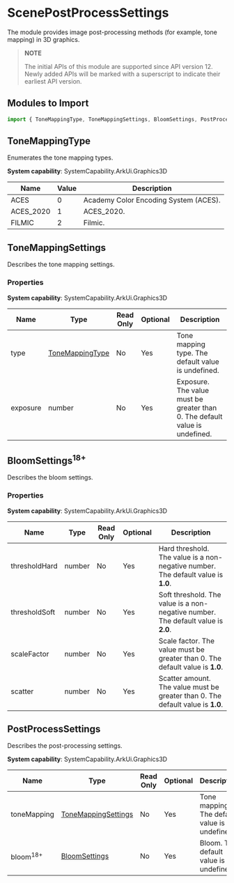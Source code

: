 # ScenePostProcessSettings
<!--Kit: ArkGraphics 3D-->
<!--Subsystem: Graphics-->
<!--Owner: @zzhao0-->
<!--SE: @zdustc-->
<!--TSE: @zhangyue283-->

The module provides image post-processing methods (for example, tone mapping) in 3D graphics.

> **NOTE**
>
> The initial APIs of this module are supported since API version 12. Newly added APIs will be marked with a superscript to indicate their earliest API version.

## Modules to Import
```ts
import { ToneMappingType, ToneMappingSettings, BloomSettings, PostProcessSettings } from '@kit.ArkGraphics3D';
```

## ToneMappingType
Enumerates the tone mapping types.

**System capability**: SystemCapability.ArkUi.Graphics3D

| Name| Value| Description|
| ---- | ---- | ---- |
| ACES | 0 | Academy Color Encoding System (ACES).|
| ACES_2020 | 1 | ACES_2020.|
| FILMIC | 2 | Filmic.|

## ToneMappingSettings
Describes the tone mapping settings.
### Properties

**System capability**: SystemCapability.ArkUi.Graphics3D

| Name| Type| Read Only| Optional| Description|
| ---- | ---- | ---- | ---- | ---- |
| type | [ToneMappingType](#tonemappingtype) | No| Yes| Tone mapping type. The default value is undefined.|
| exposure | number | No| Yes| Exposure. The value must be greater than 0. The default value is undefined.|

## BloomSettings<sup>18+</sup>
Describes the bloom settings.
### Properties

**System capability**: SystemCapability.ArkUi.Graphics3D

| Name| Type| Read Only| Optional| Description|
| ---- | ---- | ---- | ---- | ---- |
| thresholdHard | number | No| Yes| Hard threshold. The value is a non-negative number. The default value is **1.0**.|
| thresholdSoft | number | No| Yes| Soft threshold. The value is a non-negative number. The default value is **2.0**.|
| scaleFactor | number | No| Yes| Scale factor. The value must be greater than 0. The default value is **1.0**.|
| scatter | number | No| Yes| Scatter amount. The value must be greater than 0. The default value is **1.0**.|

## PostProcessSettings
Describes the post-processing settings.

**System capability**: SystemCapability.ArkUi.Graphics3D

| Name| Type| Read Only| Optional| Description|
| ---- | ---- | ---- | ---- | ---- |
| toneMapping | [ToneMappingSettings](#tonemappingsettings) | No| Yes| Tone mapping. The default value is undefined.|
| bloom<sup>18+</sup> | [BloomSettings](#bloomsettings18) | No| Yes| Bloom. The default value is undefined.|
